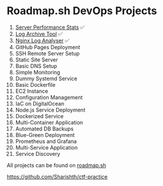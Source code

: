 # Roadmap.sh DevOps Projects

1. [Server Performance Stats](https://roadmap.sh/projects/server-stats) ✅ 
2. [Log Archive Tool](https://roadmap.sh/projects/log-archive-tool) ✅ 
3. [Nginx Log Analyser](https://roadmap.sh/projects/nginx-log-analyser) ✅ 
4. GitHub Pages Deployment 
5. SSH Remote Server Setup 
6. Static Site Server 
7. Basic DNS Setup 
8. Simple Monitoring 
9. Dummy Systemd Service 
10. Basic Dockerfile 
11. EC2 Instance 
12. Configuration Management 
13. IaC on DigitalOcean 
14. Node.js Service Deployment 
15. Dockerized Service 
16. Multi-Container Application 
17. Automated DB Backups 
18. Blue-Green Deployment 
19. Prometheus and Grafana 
20. Multi-Service Application 
21. Service Discovery

All projects can be found on [roadmap.sh](https://roadmap.sh/projects?g=devops)

https://github.com/Sharishth/ctf-practice